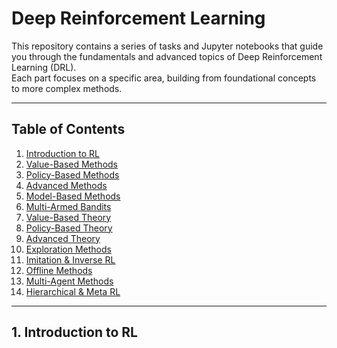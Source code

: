 # Deep Reinforcement Learning

This repository contains a series of tasks and Jupyter notebooks that guide you through the fundamentals and advanced topics of Deep Reinforcement Learning (DRL).  
Each part focuses on a specific area, building from foundational concepts to more complex methods.

---

## Table of Contents

1. [Introduction to RL](#1-introduction-to-rl)
2. [Value-Based Methods](#2-value-based-methods)
3. [Policy-Based Methods](#3-policy-based-methods)
4. [Advanced Methods](#4-advanced-methods)
5. [Model-Based Methods](#5-model-based-methods)
6. [Multi-Armed Bandits](#6-multi-armed-bandits)
7. [Value-Based Theory](#7-value-based-theory)
8. [Policy-Based Theory](#8-policy-based-theory)
9. [Advanced Theory](#9-advanced-theory)
10. [Exploration Methods](#10-exploration-methods)
11. [Imitation & Inverse RL](#11-imitation-and-inverse-rl)
12. [Offline Methods](#12-offline-methods)
13. [Multi-Agent Methods](#13-multi-agent-methods)
14. [Hierarchical & Meta RL](#14-hierarchical-and-meta-rl)

---

## 1. Introduction to RL
